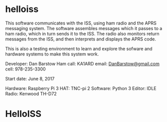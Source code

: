 # helloiss
This software communicates with the ISS, using ham radio and the APRS messaging
system. The software assembles messages which it passes to a ham radio, which in
turn sends it to the ISS.  The radio also monitors return messages from the ISS,
and then interprets and displays the APRS code.

This is also a testing environment to learn and explore the sofware and hardware
systems to make this system work.

Developer:  Dan Barstow
Ham call:   KA1ARD
email:      DanBarstow@gmail.com
cell:       978-235-3300

Start date: June 8, 2017

Hardware:   Raspberry Pi 3
HAT:        TNC-pi 2
Software:   Python 3
Editor:     IDLE
Radio:      Kenwood TH-D72

# HelloISS
